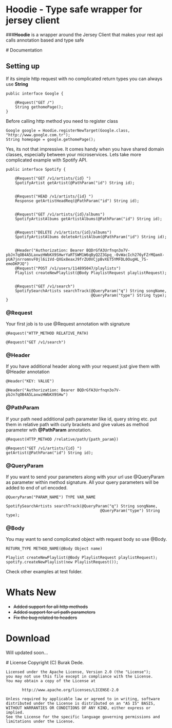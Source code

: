 # Hoodie - Type safe wrapper for jersey client

###**Hoodie** is a wrapper around the Jersey Client that makes your rest api calls annotation based and type safe

# Documentation

## Setting up

If its simple http request with no complicated return types you can always use **String**
    
    public interface Google {
    
        @Request("GET /")
        String gethomePage();
    }
    
    
Before calling http method you need to register class
    
    Google google = Hoodie.registerNewTarget(Google.class, "http://www.google.com.tr");
    String homepage = google.gethomePage();

Yes, its not that impressive. It comes handy when you have shared domain classes, especially between your microservices.
Lets take more complicated example with Spotify API.

    public interface Spotify {
    
        @Request("GET /v1/artists/{id} ")
        SpotifyArtist getArtist(@PathParam("id") String id);
    
    
        @Request("HEAD /v1/artists/{id} ")
        Response getArtistHeadReq(@PathParam("id") String id);
    
    
        @Request("GET /v1/artists/{id}/albums")
        SpotifyArtistAlbums getArtistAlbums(@PathParam("id") String id);
    
    
        @Request("DELETE /v1/artists/{id}/albums")
        SpotifyArtistAlbums deleteArtistAlbum(@PathParam("id") String id);
    
    
        @Header("Authorization: Bearer BQDrGfA3Urfnqn3o7V-pbJn7qOB4A5LaxwzHWbKX9SHwrYaRTSWM1W6qByQ2Z3Gpq_-0vWacIch276yFZrMQamX-pUA7jnrromnvF0jl6i1Vd-QXGx8eaxJ9frZU0VCjpBvXET5YMFDL0OugHL_7S-emoDKPJQ")
        @Request("POST /v1/users/114895047/playlists")
        Playlist createNewPlaylist(@Body PlaylistRequest playlistRequest);
    
    
        @Request("GET /v1/search")
        SpotifySearchArtists searchTrack(@QueryParam("q") String songName,
                                         @QueryParam("type") String type);
    }
    
### @Request

Your first job is to use @Request annotation with signature
    
    @Request("HTTP_METHOD RELATIVE_PATH)
    
    @Request("GET /v1/search")
    
    
### @Header

If you have additional header along with your request just give them with @Header annotation
    
    @Header("KEY: VALUE")
    
    @Header("Authorization: Bearer BQDrGfA3Urfnqn3o7V-pbJn7qOB4A5LaxwzHWbKX9SHw")

### @PathParam
    
If your path need additional path parameter like id, query string etc. put them in relative path with curly
brackets and give values as method parameter wth **@PathParam** annotation.
    
    @Request(HTTP_METHOD /relative/path/{path_param})
    
    @Request("GET /v1/artists/{id} ")
    getArtist(@PathParam("id") String id);

### @QueryParam

If you want to send your parameters along with your url use @QueryParam as parameter within method signature.
All your query parameters will be added to end of url encoded.

    @QueryParam("PARAM_NAME") TYPE VAR_NAME
    
    SpotifySearchArtists searchTrack(@QueryParam("q") String songName,
                                             @QueryParam("type") String type);


### @Body

You may want to send complicated object with request body so use @Body. 

    RETURN_TYPE METHOD_NAME(@Body Object name)

    Playlist createNewPlaylist(@Body PlaylistRequest playlistRequest);
    spotify.createNewPlaylist(new PlaylistRequest());

Check other examples at test folder.


# Whats New

* ~~Added support for all http methods~~
* ~~Added support for url path parameters~~
* ~~Fix the bug related to headers~~

# Download

Will updated soon...

# License
 	Copyright (C) Burak Dede.
 
 	Licensed under the Apache License, Version 2.0 (the "License");
 	you may not use this file except in compliance with the License.
 	You may obtain a copy of the License at
 
    	   http://www.apache.org/licenses/LICENSE-2.0
 	
 	Unless required by applicable law or agreed to in writing, software
 	distributed under the License is distributed on an "AS IS" BASIS,
 	WITHOUT WARRANTIES OR CONDITIONS OF ANY KIND, either express or implied.
 	See the License for the specific language governing permissions and
 	limitations under the License.

  
